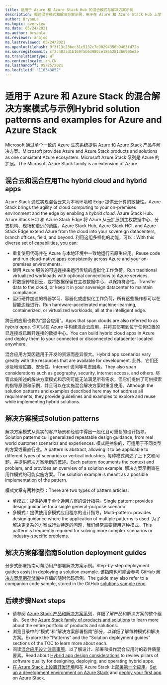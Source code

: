 ```yaml
---
title: 适用于 Azure 和 Azure Stack Hub 的混合模式与解决方案示例
description: 概述混合模式和解决方案示例，用于在 Azure 和 Azure Stack Hub 上学习和构建混合解决方案。
author: BryanLa
ms.topic: overview
ms.date: 05/24/2021
ms.author: bryanla
ms.reviewer: anajod
ms.lastreviewed: 05/24/2021
ms.openlocfilehash: 9f3f13c23bec31c5132c7e90294356b9463fd72b
ms.sourcegitcommit: cf2c4033d1b169f5b63980ce1865281366905e2e
ms.translationtype: HT
ms.contentlocale: zh-CN
ms.lasthandoff: 05/25/2021
ms.locfileid: "110343852"
---
```

# <a name="hybrid-solution-patterns-and-examples-for-azure-and-azure-stack"></a><span data-ttu-id="124ab-103">适用于 Azure 和 Azure Stack 的混合解决方案模式与示例</span><span class="sxs-lookup"><span data-stu-id="124ab-103">Hybrid solution patterns and examples for Azure and Azure Stack</span></span>

<span data-ttu-id="124ab-104">Microsoft 通过单个一致的 Azure 生态系统提供 Azure 和 Azure Stack 产品与解决方案。</span><span class="sxs-lookup"><span data-stu-id="124ab-104">Microsoft provides Azure and Azure Stack products and solutions as one consistent Azure ecosystem.</span></span> <span data-ttu-id="124ab-105">Microsoft Azure Stack 系列是 Azure 的扩展。</span><span class="sxs-lookup"><span data-stu-id="124ab-105">The Microsoft Azure Stack family is an extension of Azure.</span></span>

## <a name="the-hybrid-cloud-and-hybrid-apps"></a><span data-ttu-id="124ab-106">混合云和混合应用</span><span class="sxs-lookup"><span data-stu-id="124ab-106">The hybrid cloud and hybrid apps</span></span>

<span data-ttu-id="124ab-107">Azure Stack 通过实现混合云来为本地环境和 Edge 提供云计算的敏捷性。</span><span class="sxs-lookup"><span data-stu-id="124ab-107">Azure Stack brings the agility of cloud computing to your on-premises environment and the edge by enabling a *hybrid cloud*.</span></span> <span data-ttu-id="124ab-108">Azure Stack Hub、Azure Stack HCI 和 Azure Stack Edge 将 Azure 从云扩展到主权数据中心、分支机构、现场和更远的范围。</span><span class="sxs-lookup"><span data-stu-id="124ab-108">Azure Stack Hub, Azure Stack HCI, and Azure Stack Edge extend Azure from the cloud into your sovereign datacenters, branch offices, field, and beyond.</span></span> <span data-ttu-id="124ab-109">利用这组多样化的功能，可以：</span><span class="sxs-lookup"><span data-stu-id="124ab-109">With this diverse set of capabilities, you can:</span></span>

- <span data-ttu-id="124ab-110">重复使用代码并在 Azure 与本地环境中一致地运行云原生应用。</span><span class="sxs-lookup"><span data-stu-id="124ab-110">Reuse code and run cloud-native apps consistently across Azure and your on-premises environments.</span></span>
- <span data-ttu-id="124ab-111">使用 Azure 服务的可选连接来运行传统的虚拟化工作负荷。</span><span class="sxs-lookup"><span data-stu-id="124ab-111">Run traditional virtualized workloads with optional connections to Azure services.</span></span>
- <span data-ttu-id="124ab-112">将数据传输到云，或将数据保留在主权数据中心，以保持符合性。</span><span class="sxs-lookup"><span data-stu-id="124ab-112">Transfer data to the cloud, or keep it in your sovereign datacenter to maintain compliance.</span></span>
- <span data-ttu-id="124ab-113">运行硬件加速的机器学习、容器化或虚拟化工作负荷，所有这些操作都可以在智能边缘进行。</span><span class="sxs-lookup"><span data-stu-id="124ab-113">Run hardware-accelerated machine-learning, containerized, or virtualized workloads, all at the intelligent edge.</span></span>

<span data-ttu-id="124ab-114">跨云的应用也称为“混合应用”。</span><span class="sxs-lookup"><span data-stu-id="124ab-114">Apps that span clouds are also referred to as *hybrid apps*.</span></span> <span data-ttu-id="124ab-115">你可以在 Azure 中构建混合云应用，并将其部署到位于任何位置的已连接或已断开连接的数据中心。</span><span class="sxs-lookup"><span data-stu-id="124ab-115">You can build hybrid cloud apps in Azure and deploy them to your connected or disconnected datacenter located anywhere.</span></span>

<span data-ttu-id="124ab-116">混合应用方案因适用于开发的资源而差异很大。</span><span class="sxs-lookup"><span data-stu-id="124ab-116">Hybrid app scenarios vary greatly with the resources that are available for development.</span></span> <span data-ttu-id="124ab-117">此外，它们还涉及地理位置、安全性、Internet 访问等考虑因素。</span><span class="sxs-lookup"><span data-stu-id="124ab-117">They also span considerations such as geography, security, internet access, and others.</span></span> <span data-ttu-id="124ab-118">尽管此处所述的解决方案模式和示例可能无法满足所有需求，但它们提供了可供探索的指导原则和示例，并且可以在实施混合解决方案时重复使用。</span><span class="sxs-lookup"><span data-stu-id="124ab-118">Although the solution patterns and examples described here may not address all requirements, they provide guidelines and examples to explore and reuse while implementing hybrid solutions.</span></span>

## <a name="solution-patterns"></a><span data-ttu-id="124ab-119">解决方案模式</span><span class="sxs-lookup"><span data-stu-id="124ab-119">Solution patterns</span></span>

<span data-ttu-id="124ab-120">解决方案模式从真实的客户场景和经验中得出一般化且可重复的设计指导。</span><span class="sxs-lookup"><span data-stu-id="124ab-120">Solution patterns cull generalized repeatable design guidance, from real world customer scenarios and experiences.</span></span> <span data-ttu-id="124ab-121">模式是抽象的，可适用于不同类型的方案或垂直行业。</span><span class="sxs-lookup"><span data-stu-id="124ab-121">A pattern is abstract, allowing it to be applicable to different types of scenarios or vertical industries.</span></span> <span data-ttu-id="124ab-122">每种模式阐述了上下文和问题，并提供解决方案示例的概述。</span><span class="sxs-lookup"><span data-stu-id="124ab-122">Each pattern documents the context and problem, and provides an overview of a solution example.</span></span> <span data-ttu-id="124ab-123">解决方案示例旨在用作模式的可能实施方案。</span><span class="sxs-lookup"><span data-stu-id="124ab-123">The solution example is meant as a possible implementation of the pattern.</span></span>

<span data-ttu-id="124ab-124">模式文章有两种类型：</span><span class="sxs-lookup"><span data-stu-id="124ab-124">There are two types of pattern articles:</span></span>

- <span data-ttu-id="124ab-125">单模式：提供适用于单个通用方案的设计指导。</span><span class="sxs-lookup"><span data-stu-id="124ab-125">Single pattern: provides design guidance for a single general-purpose scenario.</span></span>
- <span data-ttu-id="124ab-126">多模式：提供使用多模式应用程序的设计指导。</span><span class="sxs-lookup"><span data-stu-id="124ab-126">Multi-pattern: provides design guidance where the application of multiple patterns is used.</span></span> <span data-ttu-id="124ab-127">为了解决更复杂的方案或行业特定的问题，我们经常需要使用这种模式。</span><span class="sxs-lookup"><span data-stu-id="124ab-127">This pattern is frequently required for solving more complex scenarios or industry-specific problems.</span></span>

## <a name="solution-deployment-guides"></a><span data-ttu-id="124ab-128">解决方案部署指南</span><span class="sxs-lookup"><span data-stu-id="124ab-128">Solution deployment guides</span></span>

<span data-ttu-id="124ab-129">分步式部署指南可帮助用户部署解决方案示例。</span><span class="sxs-lookup"><span data-stu-id="124ab-129">Step-by-step deployment guides assist in deploying a solution example.</span></span> <span data-ttu-id="124ab-130">该指南也可能会参考 GitHub [解决方案示例存储库](https://github.com/Azure-Samples/azure-intelligent-edge-patterns)中存储的随附代码示例。</span><span class="sxs-lookup"><span data-stu-id="124ab-130">The guide may also refer to a companion code sample, stored in the GitHub [solutions sample repo](https://github.com/Azure-Samples/azure-intelligent-edge-patterns).</span></span>

## <a name="next-steps"></a><span data-ttu-id="124ab-131">后续步骤</span><span class="sxs-lookup"><span data-stu-id="124ab-131">Next steps</span></span>

- <span data-ttu-id="124ab-132">请参阅 [Azure Stack 产品和解决方案系列](/azure-stack)，详细了解产品和解决方案的整个组合。</span><span class="sxs-lookup"><span data-stu-id="124ab-132">See the [Azure Stack family of products and solutions](/azure-stack) to learn more about the entire portfolio of products and solutions.</span></span>
- <span data-ttu-id="124ab-133">浏览目录中的“模式”和“解决方案部署指南”部分，以详细了解每种模式和解决方案。</span><span class="sxs-lookup"><span data-stu-id="124ab-133">Explore the "Patterns" and the "Solution deployment guides" sections of the TOC to learn more about each.</span></span>
- <span data-ttu-id="124ab-134">阅读[混合应用设计注意事项](overview-app-design-considerations.md)，以了解设计、部署和操作混合应用时的软件质量要素。</span><span class="sxs-lookup"><span data-stu-id="124ab-134">Read about [Hybrid app design considerations](overview-app-design-considerations.md) to review pillars of software quality for designing, deploying, and operating hybrid apps.</span></span>
- <span data-ttu-id="124ab-135">[在 Azure Stack 上设置开发环境](/azure-stack/user/azure-stack-dev-start)和在 Azure Stack 上[部署第一个应用](/azure-stack/user/azure-stack-dev-start-deploy-app)。</span><span class="sxs-lookup"><span data-stu-id="124ab-135">[Set up a development environment on Azure Stack](/azure-stack/user/azure-stack-dev-start) and [deploy your first app](/azure-stack/user/azure-stack-dev-start-deploy-app) on Azure Stack.</span></span>

